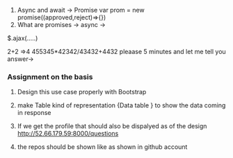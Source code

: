 1. Async and await -> Promise
   var prom = new promise((approved,reject)=>{})
2. What are promises ->
   async ->

$.ajax(.....)

2+2 =>4
455345\*42342/43432+4432
pleaase 5 minutes and let me tell you answer->

### Assignment on the basis

1. Design this use case properly with Bootstrap
2. make Table kind of representation {Data table } to show the data coming in response
3. If we get the profile that should also be dispalyed as of the design http://52.66.179.59:8000/questions

4. the repos should be shown like as shown in github account
